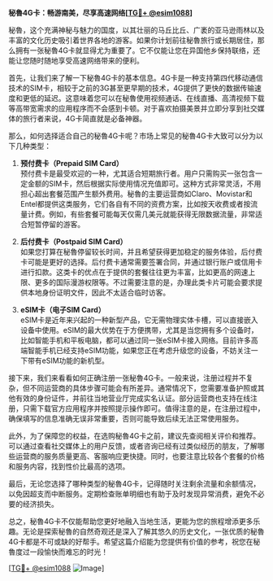 **秘魯4G卡：畅游南美，尽享高速网络[[TG💪+ @esim1088](https://t.me/s/esim1088)]**

秘魯，这个充满神秘与魅力的国度，以其壮丽的马丘比丘、广袤的亚马逊雨林以及丰富的文化历史吸引着世界各地的游客。如果你计划前往秘魯旅行或长期居住，那么拥有一张秘魯4G卡就显得尤为重要了。它不仅能让您在异国他乡保持联络，还能让您随时随地享受高速网络带来的便利。

首先，让我们来了解一下秘魯4G卡的基本信息。4G卡是一种支持第四代移动通信技术的SIM卡，相较于之前的3G甚至更早期的技术，4G提供了更快的数据传输速度和更低的延迟。这意味着您可以在秘魯使用视频通话、在线直播、高清视频下载等高带宽需求的应用程序而不会感到卡顿。对于喜欢拍摄美景并立即分享到社交媒体的旅行者来说，4G卡简直就是必备神器。

那么，如何选择适合自己的秘魯4G卡呢？市场上常见的秘魯4G卡大致可以分为以下几种类型：

1. **预付费卡（Prepaid SIM Card）**  
   预付费卡是最受欢迎的一种，尤其适合短期旅行者。用户只需购买一张包含一定金额的SIM卡，然后根据实际使用情况充值即可。这种方式非常灵活，不用担心超出套餐范围产生额外费用。秘魯的主要运营商如Claro、Movistar和Entel都提供这类服务，它们各自有不同的资费方案，比如按天收费或者按流量计费。例如，有些套餐可能每天仅需几美元就能获得无限数据流量，非常适合短暂停留的游客。

2. **后付费卡（Postpaid SIM Card）**  
   如果您打算在秘魯停留较长时间，并且希望获得更加稳定的服务体验，后付费卡可能是更好的选择。后付费卡通常需要签署合同，并通过银行账户或信用卡进行扣款。这类卡的优点在于提供的套餐往往更为丰富，比如更高的网速上限、更多的国际漫游权限等。不过需要注意的是，办理此类卡片可能会要求提供本地身份证明文件，因此不太适合临时访客。

3. **eSIM卡（电子SIM Card）**  
   eSIM卡是近年来兴起的一种新型产品，它无需物理实体卡槽，可以直接嵌入设备中使用。eSIM的最大优势在于方便携带，尤其是当您拥有多个设备时，比如智能手机和平板电脑，都可以通过同一张eSIM卡接入网络。目前许多高端智能手机已经支持eSIM功能，如果您正在考虑升级您的设备，不妨关注一下带有eSIM功能的新机型。

接下来，我们来看看如何正确注册一张秘魯4G卡。一般来说，注册过程并不复杂，但不同运营商的具体步骤可能会有所差异。通常情况下，您需要准备护照或其他有效的身份证件，并前往当地营业厅完成实名认证。部分运营商也支持在线注册，只需下载官方应用程序并按照提示操作即可。值得注意的是，在注册过程中，确保填写的信息准确无误非常重要，否则可能导致后续无法正常使用服务。

此外，为了保障您的权益，在选购秘魯4G卡之前，建议先查阅相关评价和推荐。可以通过查看社交媒体上的用户反馈，或者咨询已经有过类似经历的朋友，了解哪些运营商的服务质量更高、客服响应更快捷。同时，也要注意比较各个套餐的价格和服务内容，找到性价比最高的选项。

最后，无论您选择了哪种类型的秘魯4G卡，记得随时关注剩余流量和余额情况，以免因超支而中断服务。定期检查账单明细也有助于及时发现异常消费，避免不必要的经济损失。

总之，秘魯4G卡不仅能帮助您更好地融入当地生活，更能为您的旅程增添更多乐趣。无论是探索秘魯的自然奇观还是深入了解其悠久的历史文化，一张优质的秘魯4G卡都是不可或缺的好帮手。希望这篇介绍能为您提供有价值的参考，祝您在秘魯度过一段愉快而难忘的时光！

[[TG💪+ @esim1088](https://t.me/s/esim1088) ![Image](https://i.postimg.cc/4NQfJmqS/Snipaste-2025-05-13-00-14-12.png)]
